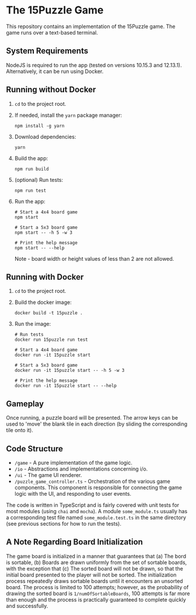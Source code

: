The 15Puzzle Game
=================

This repository contains an implementation of the 15Puzzle game.
The game runs over a text-based terminal.

System Requirements
-------------------

NodeJS is required to run the app (tested on versions 10.15.3 and 12.13.1).
Alternatively, it can be run using Docker.

Running without Docker
----------------------
1. `cd` to the project root.
1. If needed, install the `yarn` package manager:
    ```
    npm install -g yarn
    ```
1. Download dependencies:
    ```
    yarn
    ```
1. Build the app:
    ```
    npm run build
    ```

1. (optional) Run tests:
    ```
    npm run test
    ```
    
1. Run the app:
    ```
    # Start a 4x4 board game
    npm start
    
    # Start a 5x3 board game
    npm start -- -h 5 -w 3
    
    # Print the help message
    npm start -- --help
    ```
    Note - board width or height values of less than 2 are not allowed.
    
    
Running with Docker
-------------------
1. `cd` to the project root.

1. Build the docker image:
    ```
    docker build -t 15puzzle .
    ``` 

1. Run the image:

    ```
    # Run tests
    docker run 15puzzle run test 
    
    # Start a 4x4 board game
    docker run -it 15puzzle start
    
    # Start a 5x3 board game
    docker run -it 15puzzle start -- -h 5 -w 3
    
    # Print the help message
    docker run -it 15puzzle start -- --help
    ```

Gameplay
--------
Once running, a puzzle board will be presented. The arrow keys can be used to 'move' the blank tile in each direction (by sliding the corresponding tile onto it).

Code Structure
--------------
* `/game` - A pure implementation of the game logic.
* `/io` -  Abstractions and implementations concerning i/o.
* `/ui` -  The game UI renderer.
* `/puzzle_game_controller.ts` - Orchestration of the various game components. This component is responsible for  connecting the game logic with the UI, and responding to user events.

The code is written in TypeScript and is fairly covered with unit tests for most modules (using `chai` and `mocha`). A module `some_module.ts` usually has a corresponding test file named `some_module.test.ts` in the same directory (see previous sections for how to run the tests). 

A Note Regarding Board Initialization
-------------------------------------
The game board is initialized in a manner that guarantees that (a) The bord is sortable, (b) Boards are drawn uniformly from the set of sortable boards, with the exception that (c) The sorted board will not be drawn, so that the initial board presented to the player will not be sorted.
The initialization process repeatedly draws sortable boards until it encounters an unsorted board.
The process is limited to 100 attempts; however, as the probability of drawing the sorted board is `1/numOfSortableBoards`, 100 attempts is far more than enough and the process is practically guaranteed to complete quickly and successfully.    